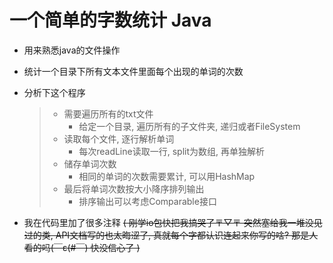 # 一个简单的字数统计 Java

* 用来熟悉java的文件操作

* 统计一个目录下所有文本文件里面每个出现的单词的次数

* 分析下这个程序

  > * 需要遍历所有的txt文件
  >   * 给定一个目录, 遍历所有的子文件夹, 递归或者FileSystem
  > * 读取每个文件, 逐行解析单词
  >   * 每次readLine读取一行, split为数组, 再单独解析
  > * 储存单词次数
  >   * 相同的单词的次数需要累计, 可以用HashMap
  > * 最后将单词次数按大小降序排列输出
  >   * 排序输出可以考虑Comparable接口

  

* 我在代码里加了很多注释 ~~(  刚学io包快把我搞哭了〒▽〒 突然塞给我一堆没见过的类,  API文档写的也太晦涩了, 真就每个字都认识连起来你写的啥?  那是人看的吗(￣ε(#￣)  快没信心了 )~~